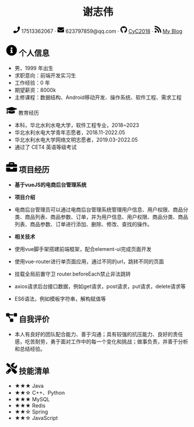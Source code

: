  <center>
     <h1>谢志伟</h1>
     <div>
         <span>
             <img src="assets/phone-solid.svg" width="18px">
             17513362067
         </span>
         ·
         <span>
             <img src="assets/envelope-solid.svg" width="18px">
             623797859@qq.com
         </span>
         ·
         <span>
             <img src="assets/github-brands.svg" width="18px">
             <a href="https://github.com/CyC2018">CyC2018</a>
         </span>
         ·
         <span>
             <img src="assets/rss-solid.svg" width="18px">
             <a href="#">My Blog</a>
         </span>
     </div>
 </center>

 ## <img src="assets/info-circle-solid.svg" width="30px"> 个人信息 

 - 男，1999 年出生
 - 求职意向：前端开发实习生
 - 工作经验：0 年
 - 期望薪资：8000k
 - 主修课程：数据结构、Android移动开发、操作系统、软件工程、需求工程


<img src="assets/graduation-cap-solid.svg" width="30px"> 教育经历

- 本科，华北水利水电大学，软件工程专业，2018~2023
- 华北水利水电大学青年志愿者，2018.11-2022.05
- 华北水利水电大学网络文明志愿者，2019.03-2022.05
- 通过了 CET4 英语等级考试

## <img src="assets/briefcase-solid.svg" width="30px"> 项目经历

- **基于vueJS的电商后台管理系统**

- **项目介绍**
- 电商后台管理员可以通过电商后台管理系统管理用户信息、用户权限、商品分类、商品列表、商品参数、订单，并为用户信息、用户权限、商品分类、商品列表、商品参数、订单进行添加、删除、修改、查找的操作。

- **相关技术**
- 使用vue脚手架搭建前端框架，配合element-ui完成页面开发
- 使用vue-router进行单页面应用，通过不同的url，跳转不同的页面
- 挂载全局前置守卫 router.beforeEach禁止非法跳转
- axios请求后台接口数据，例如get请求，post请求，put请求，delete请求等
- ES6语法，例如模板字符串，解构赋值等

## <img src="assets/project-diagram-solid.svg" width="30px"> 自我评价

- 本人有良好的团队配合能力、善于沟通；具有较强的抗压能力、良好的责任感，吃苦耐劳，勇于面对工作中的每一个变化和挑战；做事负责，并善于分析和总结经验。

## <img src="assets/tools-solid.svg" width="30px"> 技能清单

- ★★★ Java
- ★★☆ C++、Python
- ★★★ MySQL
- ★★★ Redis
- ★★☆ Spring
- ★★☆ JavaScript